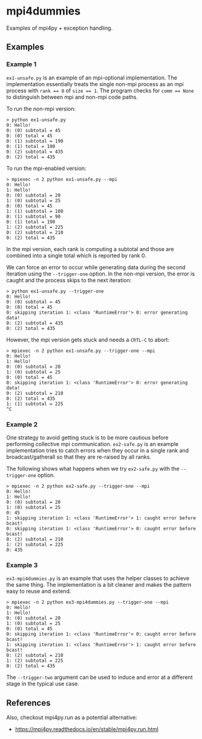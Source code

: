 # mpi4dummies

Examples of mpi4py + exception handling.

## Examples

### Example 1

`ex1-unsafe.py` is an example of an mpi-optional implementation. The implementation essentially treats the single non-mpi process as an mpi process with `rank == 0` of `size == 1`. The program checks for `comm == None` to distinguish between mpi and non-mpi code paths.

To run the non-mpi version:

```
> python ex1-unsafe.py 
0: Hello!
0: (0) subtotal = 45
0: (0) total = 45
0: (1) subtotal = 190
0: (1) total = 190
0: (2) subtotal = 435
0: (2) total = 435
```

To run the mpi-enabled version:

```
> mpiexec -n 2 python ex1-unsafe.py --mpi
0: Hello!
1: Hello!
0: (0) subtotal = 20
1: (0) subtotal = 25
0: (0) total = 45
1: (1) subtotal = 100
0: (1) subtotal = 90
0: (1) total = 190
1: (2) subtotal = 225
0: (2) subtotal = 210
0: (2) total = 435
```

In the mpi version, each rank is computing a subtotal and those are combined into a single total which is reported by rank 0.

We can force an error to occur while generating data during the second iteration using the `--trigger-one` option. In the non-mpi version, the error is caught and the process skips to the next iteration:

```
> python ex1-unsafe.py --trigger-one
0: Hello!
0: (0) subtotal = 45
0: (0) total = 45
0: skipping iteration 1: <class 'RuntimeError'> 0: error generating data!
0: (2) subtotal = 435
0: (2) total = 435
```

However, the mpi version gets stuck and needs a `CRTL-C` to abort:

```
> mpiexec -n 2 python ex1-unsafe.py --trigger-one --mpi
0: Hello!
1: Hello!
0: (0) subtotal = 20
1: (0) subtotal = 25
0: (0) total = 45
0: skipping iteration 1: <class 'RuntimeError'> 0: error generating data!
0: (2) subtotal = 210
0: (2) total = 435
1: (1) subtotal = 225
^C
```

### Example 2

One strategy to avoid getting stuck is to be more cautious before performing collective mpi communication. `ex2-safe.py` is an example implementation tries to catch errors when they occur in a single rank and broadcast/gatherall so that they are re-raised by all ranks.

The following shows what happens when we try `ex2-safe.py` with the `--trigger-one` option.

```
> mpiexec -n 2 python ex2-safe.py --trigger-one --mpi
0: Hello!
1: Hello!
0: (0) subtotal = 20
1: (0) subtotal = 25
0: 45
1: skipping iteration 1: <class 'RuntimeError'> 1: caught error before bcast!
0: skipping iteration 1: <class 'RuntimeError'> 0: caught error before bcast!
0: (2) subtotal = 210
1: (2) subtotal = 225
0: 435
```

### Example 3

`ex3-mpi4dummies.py` is an example that uses the helper classes to achieve the same thing. The implementation is a bit cleaner and makes the pattern easy to reuse and extend.

```
> mpiexec -n 2 python ex3-mpi4dummies.py --trigger-one --mpi
0: Hello!
1: Hello!
0: (0) subtotal = 20
1: (0) subtotal = 25
0: (0) total = 45
0: skipping iteration 1: <class 'RuntimeError'> 0: caught error before bcast!
1: skipping iteration 1: <class 'RuntimeError'> 1: caught error before bcast!
0: (2) subtotal = 210
1: (2) subtotal = 225
0: (2) total = 435
```

The `--trigger-two` argument can be used to induce and error at a different stage in the typical use case.


## References

Also, checkout mpi4py.run as a potential alternative:
 * https://mpi4py.readthedocs.io/en/stable/mpi4py.run.html



